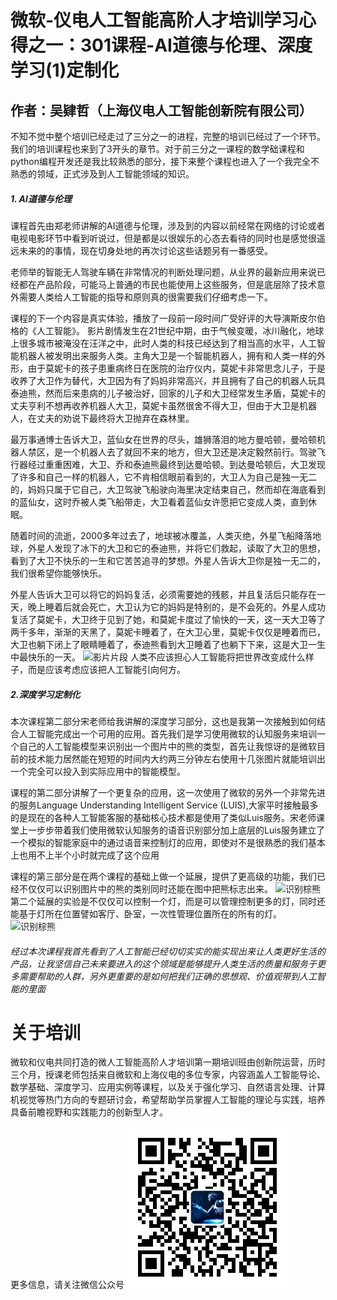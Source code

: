 # 微软-仪电人工智能高阶人才培训学习心得之一：301课程-AI道德与伦理、深度学习(1)定制化
## 作者：吴肄哲（上海仪电人工智能创新院有限公司）

不知不觉中整个培训已经走过了三分之一的进程，完整的培训已经过了一个环节。我们的培训课程也来到了3开头的章节。对于前三分之一课程的数学础课程和python编程开发还是我比较熟悉的部分，接下来整个课程也进入了一个我完全不熟悉的领域，正式涉及到人工智能领域的知识。  
##### 1. AI道德与伦理
课程首先由郑老师讲解的AI道德与伦理，涉及到的内容以前经常在网络的讨论或者电视电影环节中看到听说过，但是都是以很娱乐的心态去看待的同时也是感觉很遥远未来的的事情，现在切身处地的再次讨论这些话题另有一番感受。  

  老师举的智能无人驾驶车辆在非常情况的判断处理问题，从业界的最新应用来说已经都在产品阶段，可能马上普通的市民也能使用上这些服务，但是底层除了技术意外需要人类给人工智能的指导和原则真的很需要我们仔细考虑一下。  
  
  课程的下一个内容是真实体验，播放了一段前一段时间广受好评的大导演斯皮尔伯格的《人工智能》。
  影片剧情发生在21世纪中期，由于气候变暖，冰川融化，地球上很多城市被淹没在汪洋之中，此时人类的科技已经达到了相当高的水平，人工智能机器人被发明出来服务人类。主角大卫是一个智能机器人，拥有和人类一样的外形，由于莫妮卡的孩子患重病终日在医院的治疗仪内，莫妮卡非常思念儿子，于是收养了大卫作为替代，大卫因为有了妈妈非常高兴，并且拥有了自己的机器人玩具泰迪熊，然而后来患病的儿子被治好，回家的儿子和大卫经常发生矛盾，莫妮卡的丈夫亨利不想再收养机器人大卫，莫妮卡虽然很舍不得大卫，但由于大卫是机器人，在丈夫的劝说下最终将大卫抛弃在森林里。  
  
  最万事通博士告诉大卫，蓝仙女在世界的尽头，雄狮落泪的地方曼哈顿，曼哈顿机器人禁区，是一个机器人去了就回不来的地方，但大卫还是决定毅然前行。驾驶飞行器经过重重困难，大卫、乔和泰迪熊最终到达曼哈顿。到达曼哈顿后，大卫发现了许多和自己一样的机器人，它不肯相信眼前看到的，大卫人为自己是独一无二的，妈妈只属于它自己，大卫驾驶飞船驶向海里决定结束自己，然而却在海底看到的蓝仙女，这时乔被人类飞船带走，大卫看着蓝仙女许愿把它变成人类，直到休眠。     
  
  随着时间的流逝，2000多年过去了，地球被冰覆盖，人类灭绝，外星飞船降落地球，外星人发现了冰下的大卫和它的泰迪熊，并将它们救起，读取了大卫的思想，看到了大卫不快乐的一生和它苦苦追寻的梦想。外星人告诉大卫你是独一无二的，我们很希望你能够快乐。      
  
  外星人告诉大卫可以将它的妈妈复活，必须需要她的残骸，并且复活后只能存在一天，晚上睡着后就会死亡，大卫认为它的妈妈是特别的，是不会死的。外星人成功复活了莫妮卡，大卫终于见到了她，和莫妮卡度过了愉快的一天，这一天大卫等了两千多年，渐渐的天黑了，莫妮卡睡着了，在大卫心里，莫妮卡仅仅是睡着而已，大卫也躺下闭上了眼睛睡着了，泰迪熊看到大卫睡着了也躺下下来，这是大卫一生中最快乐的一天。
![影片片段](https://upload-images.jianshu.io/upload_images/13603578-489339ba3c623b5e?imageMogr2/auto-orient/strip%7CimageView2/2/w/640/format/webp)
人类不应该担心人工智能将把世界改变成什么样子，而是应该考虑应该把人工智能引向何方。
##### 2.深度学习定制化
本次课程第二部分宋老师给我讲解的深度学习部分，这也是我第一次接触到如何结合人工智能完成出一个可用的应用。首先我们是学习使用微软的认知服务来培训一个自己的人工智能模型来识别出一个图片中的熊的类型，首先让我惊讶的是微软目前的技术能力居然能在短短的时间内大约两三分钟左右使用十几张图片就能培训出一个完全可以投入到实际应用中的智能模型。     

课程的第二部分讲解了一个更复杂的应用，这一次使用了微软的另外一个非常先进的服务Language Understanding Intelligent Service (LUIS),大家平时接触最多的是现在的各种人工智能客服的基础核心技术都是使用了类似Luis服务。宋老师课堂上一步步带着我们使用微软认知服务的语音识别部分加上底层的Luis服务建立了一个模拟的智能家庭中的通过语音来控制灯的应用，即使对不是很熟悉的我们基本上也用不上半个小时就完成了这个应用       

课程的第三部分是在两个课程的基础上做一个延展，提供了更高级的功能，我们已经不仅仅可以识别图片中的熊的类别同时还能在图中把熊标志出来。
![识别棕熊](https://raw.githubusercontent.com/yizhew/2019-assignments/master/lesson-04/lesson04-HW-wuyizhe/%E6%A3%95%E7%86%8A%E6%A3%80%E6%B5%8B.PNG)  
第二个延展的实验是不仅仅可以控制一个灯，而是可以管理控制更多的灯，同时还能基于灯所在位置譬如客厅、卧室，一次性管理位置所在的所有的灯。
![识别棕熊](https://github.com/yizhew/2019-assignments/blob/master/lesson-04/lesson04-HW-wuyizhe/%E5%85%A8%E9%83%A8.PNG?raw=true)  
###### 经过本次课程我首先看到了人工智能已经切切实实的能实现出来让人类更好生活的产品，让我坚信自己未来要进入的这个领域是能够提升人类生活的质量和服务于更多需要帮助的人群，另外更重要的是如何把我们正确的思想观、价值观带到人工智能的里面

# 关于培训
微软和仪电共同打造的微人工智能高阶人才培训第一期培训班由创新院运营，历时三个月，授课老师包括来自微软和上海仪电的多位专家，内容涵盖人工智能导论、数学基础、深度学习、应用实例等课程，以及关于强化学习、自然语言处理、计算机视觉等热门方向的专题研讨会，希望帮助学员掌握人工智能的理论与实践，培养具备前瞻视野和实践能力的创新型人才。  


更多信息，请关注微信公众号
![二维码](./image/barcode.jpg)
